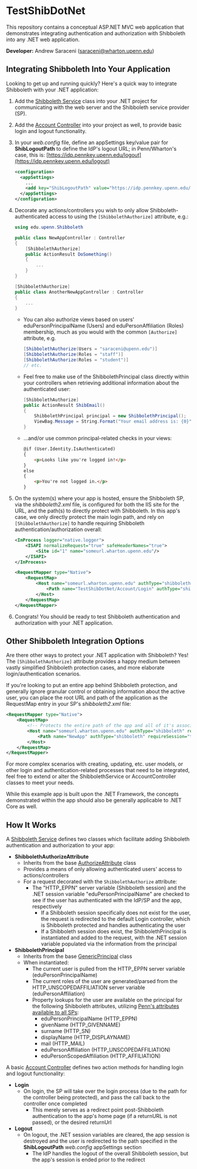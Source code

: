TestShibDotNet
==============

This repository contains a conceptual ASP.NET MVC web application that demonstrates integrating authentication and authorization with Shibboleth into any .NET web application.

**Developer:** Andrew Saraceni (saraceni@wharton.upenn.edu)

Integrating Shibboleth Into Your Application
--------------------------------------------

Looking to get up and running quickly?  Here's a quick way to integrate Shibboleth with your .NET application:

1. Add the [Shibboleth Service](TestShibDotNet/Services/ShibbolethService.cs) class into your .NET project for communicating with the web server and the Shibboleth service provider (SP).

2. Add the [Account Controller](TestShibDotNet/Controllers/AccountController.cs) into your project as well, to provide basic login and logout functionality.

3. In your _web.config_ file, define an appSettings key/value pair for **ShibLogoutPath** to define the IdP's logout URL; in Penn/Wharton's case, this is: [https://idp.pennkey.upenn.edu/logout](https://idp.pennkey.upenn.edu/logout)

	```xml
    <configuration>
      <appSettings>
        ...
        <add key="ShibLogoutPath" value="https://idp.pennkey.upenn.edu/logout" />
      </appSettings>
    </configuration>
	```

4. Decorate any actions/controllers you wish to only allow Shibboleth-authenticated access to using the `[ShibbolethAuthorize]` attribute, e.g.:

	```c#
    using edu.upenn.Shibboleth
    
    public class NewAppController : Controller
    {
        [ShibbolethAuthorize]
        public ActionResult DoSomething()
        {
            ...
        }
    }
    
    [ShibbolethAuthorize]
    public class AnotherNewAppController : Controller
    {
        ...
    }
	```

    * You can also authorize views based on users' eduPersonPrincipalName (Users) and eduPersonAffiliation (Roles) membership, much as you would with the common `[Authorize]` attribute, e.g.
  
        ```c#
        [ShibbolethAuthorize(Users = "saraceni@upenn.edu")]
        [ShibbolethAuthorize(Roles = "staff")]
        [ShibbolethAuthorize(Roles = "student")]
        // etc.
        ```
  
    * Feel free to make use of the ShibbolethPrincipal class directly within your controllers when retrieving additional information about the authenticated user:
  
	    ```c#
        [ShibbolethAuthorize]
        public ActionResult ShibEmail()
        {
	        ShibbolethPrincipal principal = new ShibbolethPrincipal();
	        ViewBag.Message = String.Format("Your email address is: {0}", principal.mail);
        }
	    ```
  
    * ...and/or use common principal-related checks in your views:
  
	    ```html
        @if (User.Identity.IsAuthenticated)
        {
	        <p>Looks like you're logged in!</p>
        }
        else
        {
	        <p>You're not logged in.</p>
        }
	    ```
	
5. On the system(s) where your app is hosted, ensure the Shibboleth SP, via the _shibboleth2.xml_ file, is configured for both the IIS site for the URL, and the path(s) to directly protect with Shibboleth.  In this app's case, we only directly protect the main login path, and rely on `[ShibbolethAuthorize]` to handle requiring Shibboleth authentication/authorization overall:

	```xml
    <InProcess logger="native.logger">
        <ISAPI normalizeRequest="true" safeHeaderNames="true">
            <Site id="1" name="someurl.wharton.upenn.edu"/>
        </ISAPI>
    </InProcess>

    <RequestMapper type="Native">
        <RequestMap>
            <Host name="someurl.wharton.upenn.edu" authType="shibboleth" requireSession="false"> 
                <Path name="TestShibDotNet/Account/Login" authType="shibboleth" requireSession="true"/> 
            </Host>
        </RequestMap>
    </RequestMapper>
    ```

6.  Congrats!  You should be ready to test Shibboleth authentication and authorization with your .NET application.

Other Shibboleth Integration Options
------------------------------------

Are there other ways to protect your .NET application with Shibboleth?  Yes!  The `[ShibbolethAuthorize]` attribute provides a happy medium between vastly simplified Shibboleth protection cases, and more elaborate login/authentication scenarios.

If you're looking to put an entire app behind Shibboleth protection, and generally ignore granular control or obtaining information about the active user, you can place the root URL and path of the application as the RequestMap entry in your SP's _shibboleth2.xml_ file:

```xml
<RequestMapper type="Native">
    <RequestMap>
        <!-- Protects the entire path of the app and all of it's associated URLs. -->
        <Host name="someurl.wharton.upenn.edu" authType="shibboleth" requireSession="false"> 
            <Path name="NewApp" authType="shibboleth" requireSession="true"/> 
        </Host>
    </RequestMap>
</RequestMapper>
```

For more complex scenarios with creating, updating, etc. user models, or other login and authentication-related processes that need to be integrated, feel free to extend or alter the ShibbolethService or AccountController classes to meet your needs.
	
While this example app is built upon the .NET Framework, the concepts demonstrated within the app should also be generally applicable to .NET Core as well.

How It Works
------------

A [Shibboleth Service](TestShibDotNet/Services/ShibbolethService.cs) defines two classes which facilitate adding Shibboleth authentication and authorization to your app:

  * **ShibbolethAuthorizeAttribute**
    * Inherits from the base [AuthorizeAttribute](https://msdn.microsoft.com/en-us/library/system.web.mvc.authorizeattribute(v=vs.118).aspx) class
	* Provides a means of only allowing authenticated users' access to actions/controllers
	* For a request decorated with the `ShibbolethAuthorize` attribute:
	  * The "HTTP_EPPN" server variable (Shibboleth session) and the .NET session variable "eduPersonPrincipalName" are checked to see if the user has authenticated with the IdP/SP and the app, respectively
	    * If a Shibboleth session specifically does not exist for the user, the request is redirected to the default Login controller, which is Shibboleth protected and handles authenticating the user
	    * If a Shibboleth session does exist, the ShibbolethPrincipal is instantiated and added to the request, with the .NET session variable populated via the information from the principal
  * **ShibbolethPrincipal**
    * Inherits from the base [GenericPrincipal](https://msdn.microsoft.com/en-us/library/system.security.principal.genericprincipal(v=vs.110).aspx) class
    * When instantiated:
	  * The current user is pulled from the HTTP_EPPN server variable (eduPersonPrincipalName)
	  * The current roles of the user are generated/parsed from the HTTP_UNSCOPEDAFFILIATION server variable (eduPersonAffiliation)
	  * Property lookups for the user are available on the principal for the following Shibboleth attributes, utilizing [Penn's attributes available to all SPs](http://www.upenn.edu/computing/weblogin/shibboleth/attribute.html#affiliations):
	    * eduPersonPrincipalName (HTTP_EPPN)
		* givenName (HTTP_GIVENNAME)
		* surname (HTTP_SN)
		* displayName (HTTP_DISPLAYNAME)
		* mail (HTTP_MAIL)
		* eduPersonAffiliation (HTTP_UNSCOPEDAFFILIATION)
		* eduPersonScopedAffiliation (HTTP_AFFILIATION)

A basic [Account Controller](TestShibDotNet/Controllers/AccountController.cs) defines two action methods for handling login and logout functionality:
  * **Login**
	* On login, the SP will take over the login process (due to the path for the controller being protected), and pass the call back to the controller once completed
	  * This merely serves as a redirect point post-Shibboleth authentication to the app's home page (if a returnURL is not passed), or the desired returnUrl
  * **Logout**
    * On logout, the .NET session variables are cleared, the app session is destroyed and the user is redirected to the path specified in the **ShibLogoutPath** _web.config_ appSettings section
	  * The IdP handles the logout of the overall Shibboleth session, but the app's session is ended prior to the redirect
